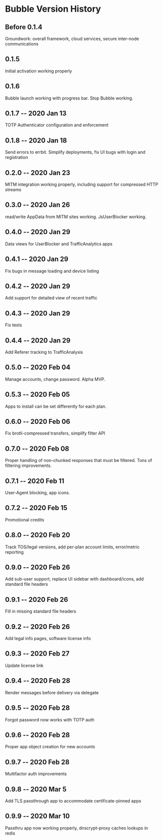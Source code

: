 # Bubble Version History

## Before 0.1.4
Groundwork: overall framework, cloud services, secure inter-node communications

## 0.1.5
Initial activation working properly

## 0.1.6
Bubble launch working with progress bar. Stop Bubble working.

## 0.1.7 -- 2020 Jan 13
TOTP Authenticator configuration and enforcement

## 0.1.8 -- 2020 Jan 18
Send errors to errbit. Simplify deployments, fix UI bugs with login and registration 

## 0.2.0 -- 2020 Jan 23
MITM integration working properly, including support for compressed HTTP streams

## 0.3.0 -- 2020 Jan 26
read/write AppData from MITM sites working. JsUserBlocker working.

## 0.4.0 -- 2020 Jan 29
Data views for UserBlocker and TrafficAnalytics apps

## 0.4.1 -- 2020 Jan 29
Fix bugs in message loading and device listing

## 0.4.2 -- 2020 Jan 29
Add support for detailed view of recent traffic

## 0.4.3 -- 2020 Jan 29
Fix tests

## 0.4.4 -- 2020 Jan 29
Add Referer tracking to TrafficAnalysis

## 0.5.0 -- 2020 Feb 04
Manage accounts, change password. Alpha MVP.

## 0.5.3 -- 2020 Feb 05
Apps to install can be set differently for each plan.

## 0.6.0 -- 2020 Feb 06
Fix brotli-compressed transfers, simplify filter API

## 0.7.0 -- 2020 Feb 08
Proper handling of non-chunked responses that must be filtered. Tons of filtering improvements.

## 0.7.1 -- 2020 Feb 11
User-Agent blocking, app icons.

## 0.7.2 -- 2020 Feb 15
Promotional credits

## 0.8.0 -- 2020 Feb 20
Track TOS/legal versions, add per-plan account limits, error/metric reporting

## 0.9.0 -- 2020 Feb 26
Add sub-user support, replace UI sidebar with dashboard/icons, add standard file headers

## 0.9.1 -- 2020 Feb 26
Fill in missing standard file headers

## 0.9.2 -- 2020 Feb 26
Add legal info pages, software license info

## 0.9.3 -- 2020 Feb 27
Update license link

## 0.9.4 -- 2020 Feb 28
Render messages before delivery via delegate

## 0.9.5 -- 2020 Feb 28
Forgot password now works with TOTP auth

## 0.9.6 -- 2020 Feb 28
Proper app object creation for new accounts

## 0.9.7 -- 2020 Feb 28
Multifactor auth improvements

## 0.9.8 -- 2020 Mar 5
Add TLS passthrough app to accommodate certificate-pinned apps

## 0.9.9 -- 2020 Mar 10
Passthru app now working properly, dnscrypt-proxy caches lookups in redis
